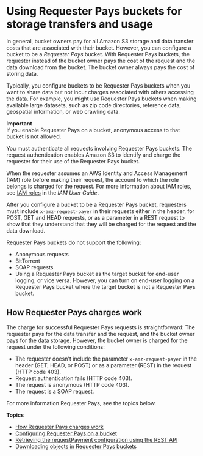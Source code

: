 # Using Requester Pays buckets for storage transfers and usage<a name="RequesterPaysBuckets"></a>

In general, bucket owners pay for all Amazon S3 storage and data transfer costs that are associated with their bucket\. However, you can configure a bucket to be a *Requester Pays* bucket\. With Requester Pays buckets, the requester instead of the bucket owner pays the cost of the request and the data download from the bucket\. The bucket owner always pays the cost of storing data\. 

Typically, you configure buckets to be Requester Pays buckets when you want to share data but not incur charges associated with others accessing the data\. For example, you might use Requester Pays buckets when making available large datasets, such as zip code directories, reference data, geospatial information, or web crawling data\. 

**Important**  
If you enable Requester Pays on a bucket, anonymous access to that bucket is not allowed\.

You must authenticate all requests involving Requester Pays buckets\. The request authentication enables Amazon S3 to identify and charge the requester for their use of the Requester Pays bucket\. 

When the requester assumes an AWS Identity and Access Management \(IAM\) role before making their request, the account to which the role belongs is charged for the request\. For more information about IAM roles, see [IAM roles](https://docs.aws.amazon.com/IAM/latest/UserGuide/id_roles.html) in the *IAM User Guide*\. 

After you configure a bucket to be a Requester Pays bucket, requesters must include `x-amz-request-payer` in their requests either in the header, for POST, GET and HEAD requests, or as a parameter in a REST request to show that they understand that they will be charged for the request and the data download\.

Requester Pays buckets do not support the following:
+ Anonymous requests
+ BitTorrent
+ SOAP requests
+ Using a Requester Pays bucket as the target bucket for end\-user logging, or vice versa\. However, you can turn on end\-user logging on a Requester Pays bucket where the target bucket is not a Requester Pays bucket\. 

## How Requester Pays charges work<a name="ChargeDetails"></a>

The charge for successful Requester Pays requests is straightforward: The requester pays for the data transfer and the request, and the bucket owner pays for the data storage\. However, the bucket owner is charged for the request under the following conditions:
+ The requester doesn't include the parameter `x-amz-request-payer` in the header \(GET, HEAD, or POST\) or as a parameter \(REST\) in the request \(HTTP code 403\)\.
+ Request authentication fails \(HTTP code 403\)\.
+ The request is anonymous \(HTTP code 403\)\.
+ The request is a SOAP request\.

For more information Requester Pays, see the topics below\.

**Topics**
+ [How Requester Pays charges work](#ChargeDetails)
+ [Configuring Requester Pays on a bucket](RequesterPaysExamples.md)
+ [Retrieving the requestPayment configuration using the REST API](BucketPayerValues.md)
+ [Downloading objects in Requester Pays buckets](ObjectsinRequesterPaysBuckets.md)